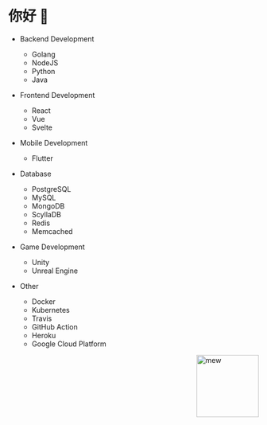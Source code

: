 # 你好 👋

- Backend Development
  * Golang
  * NodeJS
  * Python
  * Java

- Frontend Development
  * React
  * Vue
  * Svelte

- Mobile Development
  * Flutter

- Database
  * PostgreSQL
  * MySQL
  * MongoDB
  * ScyllaDB
  * Redis
  * Memcached

- Game Development
  * Unity
  * Unreal Engine

- Other
  * Docker
  * Kubernetes
  * Travis
  * GitHub Action
  * Heroku
  * Google Cloud Platform

<img alt="mew" align="right" width="125px" src="https://media.giphy.com/media/w6YCfXHS6QZjeHlVpI/giphy.gif">
